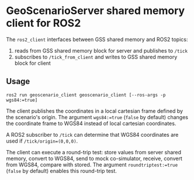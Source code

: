 # GeoScenarioServer shared memory client for ROS2

The `ros2_client` interfaces between GSS shared memory and ROS2 topics:
1. reads from GSS shared memory block for server and publishes to `/tick`
2. subscribes to `/tick_from_client` and writes to GSS shared memory block for client

## Usage

```
ros2 run geoscenario_client geoscenario_client [--ros-args -p wgs84:=true]
```

The client publishes the coordinates in a local cartesian frame defined by the scenario's origin. 
The argument `wgs84:=true` (`false` by default) changes the coordinate frame to WGS84 instead of local cartesian coordinates.

A ROS2 subscriber to `/tick` can determine that WGS84 coordinates are used if `/tick/origin=(0,0,0)`.

The client can execute a round-trip test: store values from server shared memory, convert to WGS84, send to mock co-simulator, receive, convert from WGS84, compare with stored.
The argument `roundtriptest:=true` (`false` by default) enables this round-trip test.